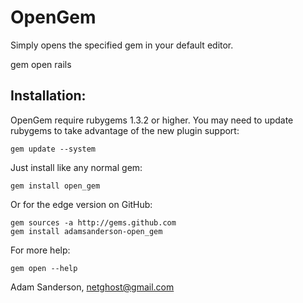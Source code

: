 OpenGem
========

Simply opens the specified gem in your default editor.
  
  gem open rails
  
Installation:
------------
OpenGem require rubygems 1.3.2 or higher.  You may need
to update rubygems to take advantage of the new plugin support:

    gem update --system

Just install like any normal gem:

    gem install open_gem

Or for the edge version on GitHub:
    
    gem sources -a http://gems.github.com
    gem install adamsanderson-open_gem

For more help: 

    gem open --help
  
Adam Sanderson, netghost@gmail.com